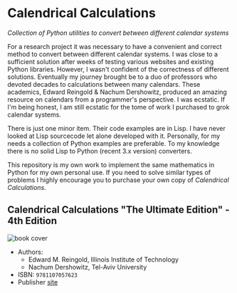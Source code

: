 # Calendrical Calculations
_Collection of Python utilities to convert between different calendar systems_


For a research project it was necessary to have a convenient and correct method to convert between different calendar systems.
I was close to a sufficient solution after weeks of testing various websites and existing Python libraries.
However, I wasn't confident of the correctness of different solutions.
Eventually my journey brought be to a duo of professors who devoted decades to calculations between many calendars.
These academics, Edward Reingold & Nachum Dershowitz, produced an amazing resource on calendars from a programmer's perspective.
I was ecstatic. If I'm being honest, I am still ecstatic for the tome of work I purchased to grok calendar systems.


There is just one minor item. Their code examples are in Lisp. I have never looked at Lisp sourcecode let alone developed with it.
Personally, for my needs a collection of Python examples are preferable.
To my knowledge there is no solid Lisp to Python (recent 3.x version) converters.


This repository is my own work to implement the same mathematics in Python for my own personal use.
If you need to solve similar types of problems I highly encourage you to purchase your own copy of _Calendrical Calculations_.



## Calendrical Calculations "The Ultimate Edition" - 4th Edition
![book cover](https://assets.cambridge.org/97811070/57623/cover/9781107057623.jpg)

- Authors:
    - Edward M. Reingold, Illinois Institute of Technology
    - Nachum Dershowitz, Tel-Aviv University
- ISBN: `9781107057623`
- Publisher [site](http://cambridge.org/calendricalcalculations)
